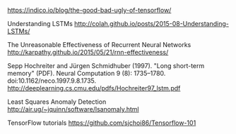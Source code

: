 https://indico.io/blog/the-good-bad-ugly-of-tensorflow/

Understanding LSTMs
http://colah.github.io/posts/2015-08-Understanding-LSTMs/

The Unreasonable Effectiveness of Recurrent Neural Networks
http://karpathy.github.io/2015/05/21/rnn-effectiveness/

Sepp Hochreiter and Jürgen Schmidhuber (1997). "Long short-term memory" (PDF). Neural Computation 9 (8): 1735–1780. doi:10.1162/neco.1997.9.8.1735.
http://deeplearning.cs.cmu.edu/pdfs/Hochreiter97_lstm.pdf

Least Squares Anomaly Detection
http://air.ug/~jquinn/software/lsanomaly.html

TensorFlow tutorials
https://github.com/sjchoi86/Tensorflow-101
